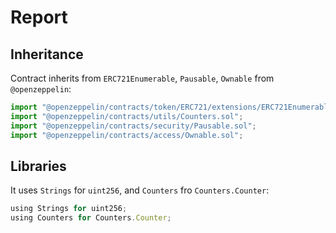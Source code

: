 # Report

## Inheritance

Contract inherits from `ERC721Enumerable`, `Pausable`, `Ownable` from `@openzeppelin`:

```js
import "@openzeppelin/contracts/token/ERC721/extensions/ERC721Enumerable.sol";
import "@openzeppelin/contracts/utils/Counters.sol";
import "@openzeppelin/contracts/security/Pausable.sol";
import "@openzeppelin/contracts/access/Ownable.sol";
```

## Libraries

It uses `Strings` for `uint256`, and `Counters` fro `Counters.Counter`:

```js
using Strings for uint256;
using Counters for Counters.Counter;
```
